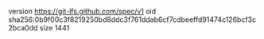 version https://git-lfs.github.com/spec/v1
oid sha256:0b9f00c3f8219250bd8ddc3f761ddab6cf7cdbeeffd91474c126bcf3c2bca0dd
size 1441
